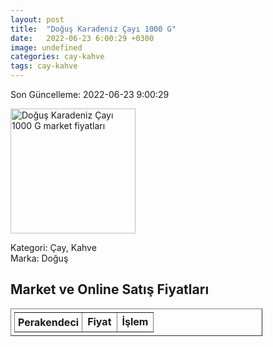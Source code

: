 ```yaml
---
layout: post
title:  "Doğuş Karadeniz Çayı 1000 G"
date:   2022-06-23 6:00:29 +0300
image: undefined
categories: cay-kahve
tags: cay-kahve
---
```


Son Güncelleme: 2022-06-23 9:00:29

<img src="undefined" width="200" alt="Doğuş Karadeniz Çayı 1000 G market fiyatları" />

Kategori: Çay, Kahve
<br />
Marka: Doğuş

<h2>Market ve Online Satış Fiyatları</h2>

<table border="1" style="padding: 5px;width:80%;">
  <tr>
    <td style="padding: 5px;"><strong>Perakendeci</strong></td>
    <td><strong>Fiyat</strong></td>
    <td><strong>İşlem</strong></td>
  </tr>
  
</table>
